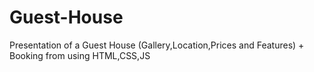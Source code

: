 # Guest-House
Presentation of a Guest House (Gallery,Location,Prices and Features) + Booking from using HTML,CSS,JS
